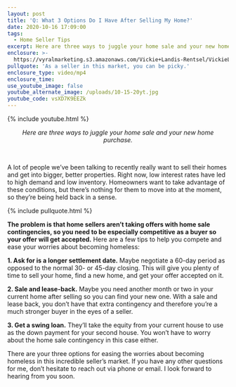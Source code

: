 ```yaml
---
layout: post
title: 'Q: What 3 Options Do I Have After Selling My Home?'
date: 2020-10-16 17:09:00
tags:
  - Home Seller Tips
excerpt: Here are three ways to juggle your home sale and your new home purchase.
enclosure: >-
  https://vyralmarketing.s3.amazonaws.com/Vickie+Landis-Rentsel/VickieLandis_DontBeHomeless.mp4
pullquote: 'As a seller in this market, you can be picky.'
enclosure_type: video/mp4
enclosure_time:
use_youtube_image: false
youtube_alternate_image: /uploads/10-15-20yt.jpg
youtube_code: vsXD7K9EEZk
---
```


{% include youtube.html %}

<center><em>Here are three ways to juggle your home sale and your new home purchase.</em></center>

&nbsp;

A lot of people we’ve been talking to recently really want to sell their homes and get into bigger, better properties. Right now, low interest rates have led to high demand and low inventory. Homeowners want to take advantage of these conditions, but there’s nothing for them to move into at the moment, so they’re being held back in a sense.&nbsp;

{% include pullquote.html %}

**The problem is that home sellers aren’t taking offers with home sale contingencies, so you need to be especially competitive as a buyer so your offer will get accepted.** Here are a few tips to help you compete and ease your worries about becoming homeless:

**1\. Ask for is a longer settlement date.** Maybe negotiate a 60-day period as opposed to the normal 30- or 45-day closing. This will give you plenty of time to sell your home, find a new home, and get your offer accepted on it.

**2\. Sale and lease-back.** Maybe you need another month or two in your current home after selling so you can find your new one. With a sale and lease back, you don’t have that extra contingency and therefore you’re a much stronger buyer in the eyes of a seller.

**3\. Get a swing loan.** They’ll take the equity from your current house to use as the down payment for your second house. You won’t have to worry about the home sale contingency in this case either.

There are your three options for easing the worries about becoming homeless in this incredible seller’s market. If you have any other questions for me, don’t hesitate to reach out via phone or email. I look forward to hearing from you soon.